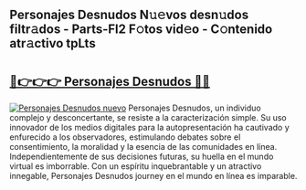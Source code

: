 ## Personajes Desnudos N𝚞𝚎vos desn𝚞dos filtr𝚊dos - Parts-Fl2 F𝚘tos vid𝚎o - C𝚘ntenido atr𝚊ctivo tpLts

# <h2><a href="http://mb7d6rb.tromn.icu/?c=Personajes+Desnudos">🔗👉👉👉 Personajes Desnudos 🔗🔗</a></h2>

[![Personajes Desnudos nuevo](https://i.imgur.com/pEAQMta.gif)](http://mb7d6rb.tromn.icu/?c=Personajes+Desnudos)
Personajes Desnudos, un individuo complejo y desconcertante, se resiste a la caracterización simple. Su uso innovador de los medios digitales para la autopresentación ha cautivado y enfurecido a los observadores, estimulando debates sobre el consentimiento, la moralidad y la esencia de las comunidades en línea. Independientemente de sus decisiones futuras, su huella en el mundo virtual es imborrable. Con un espíritu inquebrantable y un atractivo innegable, Personajes Desnudos journey en el mundo en línea es imparable.
